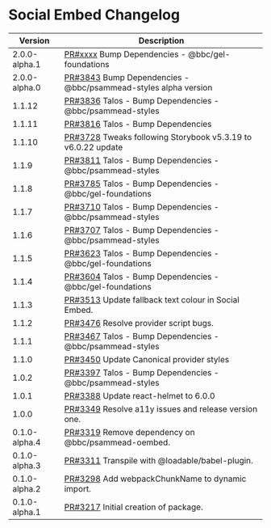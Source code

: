 # Social Embed Changelog

| Version       | Description                                                                                               |
| ------------- | --------------------------------------------------------------------------------------------------------- |
| 2.0.0-alpha.1 | [PR#xxxx](https://github.com/bbc/psammead/pull/xxxx) Bump Dependencies - @bbc/gel-foundations |
| 2.0.0-alpha.0 | [PR#3843](https://github.com/bbc/psammead/pull/3843) Bump Dependencies - @bbc/psammead-styles alpha version |
| 1.1.12 | [PR#3836](https://github.com/bbc/psammead/pull/3836) Talos - Bump Dependencies - @bbc/psammead-styles |
| 1.1.11        | [PR#3816](https://github.com/bbc/psammead/pull/3816) Talos - Bump Dependencies                            |
| 1.1.10        | [PR#3728](https://github.com/bbc/psammead/pull/3728) Tweaks following Storybook v5.3.19 to v6.0.22 update |
| 1.1.9         | [PR#3811](https://github.com/bbc/psammead/pull/3811) Talos - Bump Dependencies - @bbc/psammead-styles     |
| 1.1.8         | [PR#3785](https://github.com/bbc/psammead/pull/3785) Talos - Bump Dependencies - @bbc/gel-foundations     |
| 1.1.7         | [PR#3710](https://github.com/bbc/psammead/pull/3710) Talos - Bump Dependencies - @bbc/psammead-styles     |
| 1.1.6         | [PR#3707](https://github.com/bbc/psammead/pull/3707) Talos - Bump Dependencies - @bbc/psammead-styles     |
| 1.1.5         | [PR#3623](https://github.com/bbc/psammead/pull/3623) Talos - Bump Dependencies - @bbc/gel-foundations     |
| 1.1.4         | [PR#3604](https://github.com/bbc/psammead/pull/3604) Talos - Bump Dependencies - @bbc/gel-foundations     |
| 1.1.3         | [PR#3513](https://github.com/bbc/psammead/pull/3513) Update fallback text colour in Social Embed.         |
| 1.1.2         | [PR#3476](https://github.com/bbc/psammead/pull/3476) Resolve provider script bugs.                        |
| 1.1.1         | [PR#3467](https://github.com/bbc/psammead/pull/3467) Talos - Bump Dependencies - @bbc/psammead-styles     |
| 1.1.0         | [PR#3450](https://github.com/bbc/psammead/pull/3450) Update Canonical provider styles                     |
| 1.0.2         | [PR#3397](https://github.com/bbc/psammead/pull/3397) Talos - Bump Dependencies - @bbc/psammead-styles     |
| 1.0.1         | [PR#3388](https://github.com/bbc/psammead/pull/3388) Update react-helmet to 6.0.0                         |
| 1.0.0         | [PR#3349](https://github.com/bbc/psammead/pull/3349) Resolve a11y issues and release version one.         |
| 0.1.0-alpha.4 | [PR#3319](https://github.com/bbc/psammead/pull/3319) Remove dependency on @bbc/psammead-oembed.           |
| 0.1.0-alpha.3 | [PR#3311](https://github.com/bbc/psammead/pull/3311) Transpile with @loadable/babel-plugin.               |
| 0.1.0-alpha.2 | [PR#3298](https://github.com/bbc/psammead/pull/3298) Add webpackChunkName to dynamic import.              |
| 0.1.0-alpha.1 | [PR#3217](https://github.com/bbc/psammead/pull/3217) Initial creation of package.                         |
